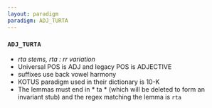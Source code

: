 ```yaml
---
layout: paradigm
paradigm: ADJ_TURTA
---
```

### ` ADJ_TURTA `

* _rta stems, rta : rr variation_
* Universal POS is ADJ and legacy POS is ADJECTIVE
* suffixes use back vowel harmony
* KOTUS paradigm used in their dictionary is 10-K
* The lemmas must end in * ta * (which will be deleted to form an invariant stub) and the regex matching the lemma is ` rta `
